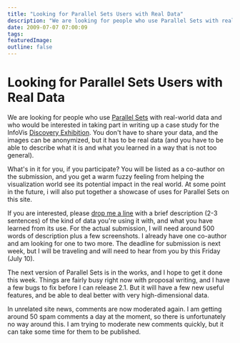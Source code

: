 ```yaml
---
title: "Looking for Parallel Sets Users with Real Data"
description: "We are looking for people who use Parallel Sets with real-world data and who would be interested in taking part in writing up a case study for the InfoVis Discovery Exhibition. You don't have to share your data, and the images can be anonymized, but it has to be real data (and you have to be able to describe what it is and what you learned in a way that is not too general)."
date: 2009-07-07 07:00:09
tags: 
featuredImage: 
outline: false
---
```


# Looking for Parallel Sets Users with Real Data

We are looking for people who use <a href="/parallel-sets">Parallel Sets</a> with real-world data and who would be interested in taking part in writing up a case study for the InfoVis <a href="http://www.discoveryexhibition.org/">Discovery Exhibition</a>. You don't have to share your data, and the images can be anonymized, but it has to be real data (and you have to be able to describe what it is and what you learned in a way that is not too general).

What's in it for you, if you participate? You will be listed as a co-author on the submission, and you get a warm fuzzy feeling from helping the visualization world see its potential impact in the real world. At some point in the future, i will also put together a showcase of uses for Parallel Sets on this site.

If you are interested, please <a href="/contact">drop me a line</a> with a brief description (2-3 sentences) of the kind of data you're using it with, and what you have learned from its use. For the actual submission, I will need around 500 words of description plus a few screenshots. I already have one co-author and am looking for one to two more. The deadline for submission is next week, but I will be traveling and will need to hear from you by this Friday (July 10).

The next version of Parallel Sets is in the works, and I hope to get it done this week. Things are fairly busy right now with proposal writing, and I have a few bugs to fix before I can release 2.1. But it will have a few new useful features, and be able to deal better with very high-dimensional data.

In unrelated site news, comments are now moderated again. I am getting around 50 spam comments a day at the moment, so there is unfortunately no way around this. I am trying to moderate new comments quickly, but it can take some time for them to be published.


<PostedBy />



